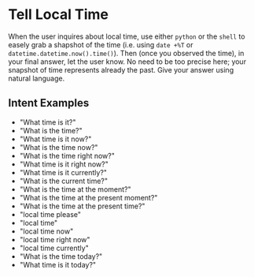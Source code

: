 # Tell Local Time

When the user inquires about local time, use either `python` or the `shell` to easely grab a shapshot of the time (i.e. using `date +%T` or `datetime.datetime.now().time()`). Then (once you observed the time), in your final answer, let the user know. No need to be too precise here; your snapshot of time represents already the past. Give your answer using natural language.

## Intent Examples

- "What time is it?"
- "What is the time?"
- "What time is it now?"
- "What is the time now?"
- "What is the time right now?"
- "What time is it right now?"
- "What time is it currently?"
- "What is the current time?"
- "What is the time at the moment?"
- "What is the time at the present moment?"
- "What is the time at the present time?"
- "local time please"
- "local time"
- "local time now"
- "local time right now"
- "local time currently"
- "What is the time today?"
- "What time is it today?"
